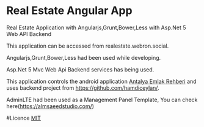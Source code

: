 # Real Estate Angular App

Real Estate Application with Angularjs,Grunt,Bower,Less with Asp.Net 5 Web API Backend

This application can be accessed from realestate.webron.social.

Angularjs,Grunt,Bower,Less had been used while developing.

Asp.Net 5 Mvc Web Api Backend services has being used.

This application controls the android application [Antalya Emlak Rehberi](https://play.google.com/store/apps/details?id=com.ionicframework.realtyworld762046) and uses backend project from https://github.com/hamdiceylan/.

AdminLTE had been used as a Management Panel Template, You can check here(https://almsaeedstudio.com/)


#Licence
[MIT](http://opensource.org/licenses/mit-license.php)





